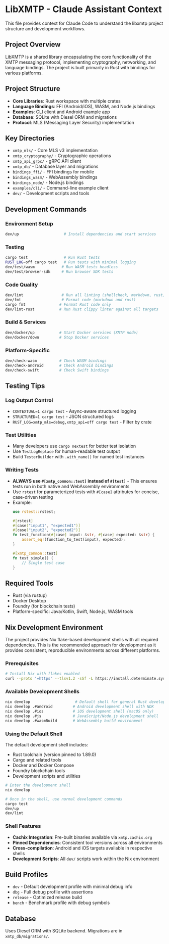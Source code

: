 # LibXMTP - Claude Assistant Context

This file provides context for Claude Code to understand the libxmtp project structure and development workflows.

## Project Overview

LibXMTP is a shared library encapsulating the core functionality of the XMTP messaging protocol, implementing cryptography, networking, and language bindings. The project is built primarily in Rust with bindings for various platforms.

## Project Structure

- **Core Libraries**: Rust workspace with multiple crates
- **Language Bindings**: FFI (Android/iOS), WASM, and Node.js bindings
- **Examples**: CLI client and Android example app
- **Database**: SQLite with Diesel ORM and migrations
- **Protocol**: MLS (Messaging Layer Security) implementation

## Key Directories

- `xmtp_mls/` - Core MLS v3 implementation
- `xmtp_cryptography/` - Cryptographic operations
- `xmtp_api_grpc/` - gRPC API client
- `xmtp_db/` - Database layer and migrations
- `bindings_ffi/` - FFI bindings for mobile
- `bindings_wasm/` - WebAssembly bindings
- `bindings_node/` - Node.js bindings
- `examples/cli/` - Command-line example client
- `dev/` - Development scripts and tools

## Development Commands

### Environment Setup
```bash
dev/up                    # Install dependencies and start services
```

### Testing
```bash
cargo test                # Run Rust tests
RUST_LOG=off cargo test   # Run tests with minimal logging
dev/test/wasm            # Run WASM tests headless
dev/test/browser-sdk     # Run browser SDK tests
```

### Code Quality
```bash
dev/lint                 # Run all linting (shellcheck, markdown, rust)
dev/fmt                  # Format code (markdown and rust)
cargo fmt               # Format Rust code only
dev/lint-rust           # Run Rust clippy linter against all targets
```

### Build & Services
```bash
dev/docker/up           # Start Docker services (XMTP node)
dev/docker/down         # Stop Docker services
```

### Platform-Specific
```bash
dev/check-wasm          # Check WASM bindings
dev/check-android       # Check Android bindings
dev/check-swift         # Check Swift bindings
```

## Testing Tips

### Log Output Control
- `CONTEXTUAL=1 cargo test` - Async-aware structured logging
- `STRUCTURED=1 cargo test` - JSON structured logs
- `RUST_LOG=xmtp_mls=debug,xmtp_api=off cargo test` - Filter by crate

### Test Utilities
- Many developers use `cargo nextest` for better test isolation
- Use `TestLogReplace` for human-readable test output
- Build `TesterBuilder` with `.with_name()` for named test instances

### Writing Tests
- **ALWAYS use `#[xmtp_common::test]` instead of `#[test]`** - This ensures tests run in both native and WebAssembly environments
- Use `rstest` for parameterized tests with `#[case]` attributes for concise, case-driven testing
- Example:
  ```rust
  use rstest::rstest;

  #[rstest]
  #[case("input1", "expected1")]
  #[case("input2", "expected2")]
  fn test_function(#[case] input: &str, #[case] expected: &str) {
      assert_eq!(function_to_test(input), expected);
  }

  #[xmtp_common::test]
  fn test_simple() {
      // Single test case
  }
  ```

## Required Tools

- Rust (via rustup)
- Docker Desktop
- Foundry (for blockchain tests)
- Platform-specific: Java/Kotlin, Swift, Node.js, WASM tools

## Nix Development Environment

The project provides Nix flake-based development shells with all required dependencies. This is the recommended approach for development as it provides consistent, reproducible environments across different platforms.

### Prerequisites
```bash
# Install Nix with flakes enabled
curl --proto '=https' --tlsv1.2 -sSf -L https://install.determinate.systems/nix | sh -s -- install
```

### Available Development Shells
```bash
nix develop                    # Default shell for general Rust development
nix develop .#android         # Android development shell with NDK
nix develop .#ios             # iOS development shell (macOS only)
nix develop .#js              # JavaScript/Node.js development shell
nix develop .#wasmBuild       # WebAssembly build environment
```

### Using the Default Shell
The default development shell includes:
- Rust toolchain (version pinned to 1.89.0)
- Cargo and related tools
- Docker and Docker Compose
- Foundry blockchain tools
- Development scripts and utilities

```bash
# Enter the development shell
nix develop

# Once in the shell, use normal development commands
cargo test
dev/up
dev/lint
```

### Shell Features
- **Cachix Integration**: Pre-built binaries available via `xmtp.cachix.org`
- **Pinned Dependencies**: Consistent tool versions across all environments
- **Cross-compilation**: Android and iOS targets available in respective shells
- **Development Scripts**: All `dev/` scripts work within the Nix environment

## Build Profiles

- `dev` - Default development profile with minimal debug info
- `dbg` - Full debug profile with assertions
- `release` - Optimized release build
- `bench` - Benchmark profile with debug symbols

## Database

Uses Diesel ORM with SQLite backend. Migrations are in `xmtp_db/migrations/`.